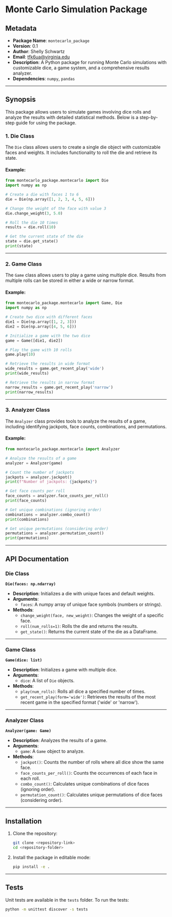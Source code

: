 
# Monte Carlo Simulation Package

## Metadata
- **Package Name**: `montecarlo_package`
- **Version**: 0.1
- **Author**: Shelly Schwartz
- **Email**: tfk6ua@virginia.edu
- **Description**: A Python package for running Monte Carlo simulations with customizable dice, a game system, and a comprehensive results analyzer.
- **Dependencies**: `numpy`, `pandas`

---

## Synopsis
This package allows users to simulate games involving dice rolls and analyze the results with detailed statistical methods. Below is a step-by-step guide for using the package.

### 1. Die Class
The `Die` class allows users to create a single die object with customizable faces and weights. It includes functionality to roll the die and retrieve its state.

#### Example:
```python
from montecarlo_package.montecarlo import Die
import numpy as np

# Create a die with faces 1 to 6
die = Die(np.array([1, 2, 3, 4, 5, 6]))

# Change the weight of the face with value 3
die.change_weight(3, 5.0)

# Roll the die 10 times
results = die.roll(10)

# Get the current state of the die
state = die.get_state()
print(state)
```

---

### 2. Game Class
The `Game` class allows users to play a game using multiple dice. Results from multiple rolls can be stored in either a wide or narrow format.

#### Example:
```python
from montecarlo_package.montecarlo import Game, Die
import numpy as np

# Create two dice with different faces
die1 = Die(np.array([1, 2, 3]))
die2 = Die(np.array([4, 5, 6]))

# Initialize a game with the two dice
game = Game([die1, die2])

# Play the game with 10 rolls
game.play(10)

# Retrieve the results in wide format
wide_results = game.get_recent_play('wide')
print(wide_results)

# Retrieve the results in narrow format
narrow_results = game.get_recent_play('narrow')
print(narrow_results)
```

---

### 3. Analyzer Class
The `Analyzer` class provides tools to analyze the results of a game, including identifying jackpots, face counts, combinations, and permutations.

#### Example:
```python
from montecarlo_package.montecarlo import Analyzer

# Analyze the results of a game
analyzer = Analyzer(game)

# Count the number of jackpots
jackpots = analyzer.jackpot()
print(f"Number of jackpots: {jackpots}")

# Get face counts per roll
face_counts = analyzer.face_counts_per_roll()
print(face_counts)

# Get unique combinations (ignoring order)
combinations = analyzer.combo_count()
print(combinations)

# Get unique permutations (considering order)
permutations = analyzer.permutation_count()
print(permutations)
```

---

## API Documentation

### Die Class
**`Die(faces: np.ndarray)`**
- **Description**: Initializes a die with unique faces and default weights.
- **Arguments**:
  - `faces`: A numpy array of unique face symbols (numbers or strings).
- **Methods**:
  - `change_weight(face, new_weight)`: Changes the weight of a specific face.
  - `roll(num_rolls=1)`: Rolls the die and returns the results.
  - `get_state()`: Returns the current state of the die as a DataFrame.

---

### Game Class
**`Game(dice: list)`**
- **Description**: Initializes a game with multiple dice.
- **Arguments**:
  - `dice`: A list of `Die` objects.
- **Methods**:
  - `play(num_rolls)`: Rolls all dice a specified number of times.
  - `get_recent_play(form='wide')`: Retrieves the results of the most recent game in the specified format ('wide' or 'narrow').

---

### Analyzer Class
**`Analyzer(game: Game)`**
- **Description**: Analyzes the results of a game.
- **Arguments**:
  - `game`: A `Game` object to analyze.
- **Methods**:
  - `jackpot()`: Counts the number of rolls where all dice show the same face.
  - `face_counts_per_roll()`: Counts the occurrences of each face in each roll.
  - `combo_count()`: Calculates unique combinations of dice faces (ignoring order).
  - `permutation_count()`: Calculates unique permutations of dice faces (considering order).

---

## Installation

1. Clone the repository:
   ```bash
   git clone <repository-link>
   cd <repository-folder>
   ```

2. Install the package in editable mode:
   ```bash
   pip install -e .
   ```

---

## Tests

Unit tests are available in the `tests` folder. To run the tests:
```bash
python -m unittest discover -s tests
```


